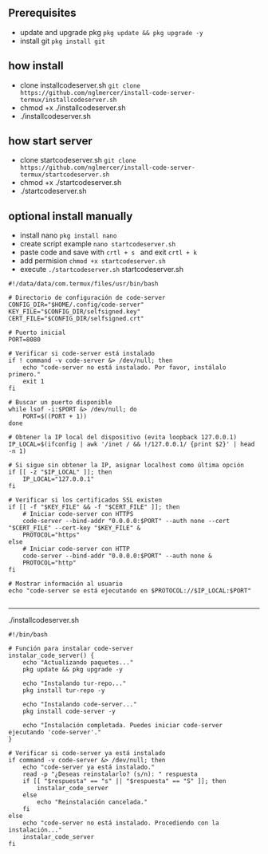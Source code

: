 ## Prerequisites
- update and upgrade pkg ```pkg update && pkg upgrade -y```
- install git `pkg install git`

## how install
- clone installcodeserver.sh `git clone https://github.com/nglmercer/install-code-server-termux/installcodeserver.sh`
- chmod +x ./installcodeserver.sh
- ./installcodeserver.sh

## how start server
- clone startcodeserver.sh `git clone https://github.com/nglmercer/install-code-server-termux/startcodeserver.sh`
- chmod +x ./startcodeserver.sh
- ./startcodeserver.sh


## optional install manually
- install nano `pkg install nano`
- create script example `nano startcodeserver.sh`
- paste code and save with ` crtl + s  ` and exit ` crtl + k  `
- add permision `chmod +x startcodeserver.sh`
- execute `./startcodeserver.sh`
startcodeserver.sh
```
#!/data/data/com.termux/files/usr/bin/bash

# Directorio de configuración de code-server
CONFIG_DIR="$HOME/.config/code-server"
KEY_FILE="$CONFIG_DIR/selfsigned.key"
CERT_FILE="$CONFIG_DIR/selfsigned.crt"

# Puerto inicial
PORT=8080

# Verificar si code-server está instalado
if ! command -v code-server &> /dev/null; then
    echo "code-server no está instalado. Por favor, instálalo primero."
    exit 1
fi

# Buscar un puerto disponible
while lsof -i:$PORT &> /dev/null; do
    PORT=$((PORT + 1))
done

# Obtener la IP local del dispositivo (evita loopback 127.0.0.1)
IP_LOCAL=$(ifconfig | awk '/inet / && !/127.0.0.1/ {print $2}' | head -n 1)

# Si sigue sin obtener la IP, asignar localhost como última opción
if [[ -z "$IP_LOCAL" ]]; then
    IP_LOCAL="127.0.0.1"
fi

# Verificar si los certificados SSL existen
if [[ -f "$KEY_FILE" && -f "$CERT_FILE" ]]; then
    # Iniciar code-server con HTTPS
    code-server --bind-addr "0.0.0.0:$PORT" --auth none --cert "$CERT_FILE" --cert-key "$KEY_FILE" &
    PROTOCOL="https"
else
    # Iniciar code-server con HTTP
    code-server --bind-addr "0.0.0.0:$PORT" --auth none &
    PROTOCOL="http"
fi

# Mostrar información al usuario
echo "code-server se está ejecutando en $PROTOCOL://$IP_LOCAL:$PORT"


```
----
./installcodeserver.sh
```
#!/bin/bash

# Función para instalar code-server
instalar_code_server() {
    echo "Actualizando paquetes..."
    pkg update && pkg upgrade -y

    echo "Instalando tur-repo..."
    pkg install tur-repo -y

    echo "Instalando code-server..."
    pkg install code-server -y

    echo "Instalación completada. Puedes iniciar code-server ejecutando 'code-server'."
}

# Verificar si code-server ya está instalado
if command -v code-server &> /dev/null; then
    echo "code-server ya está instalado."
    read -p "¿Deseas reinstalarlo? (s/n): " respuesta
    if [[ "$respuesta" == "s" || "$respuesta" == "S" ]]; then
        instalar_code_server
    else
        echo "Reinstalación cancelada."
    fi
else
    echo "code-server no está instalado. Procediendo con la instalación..."
    instalar_code_server
fi
```
